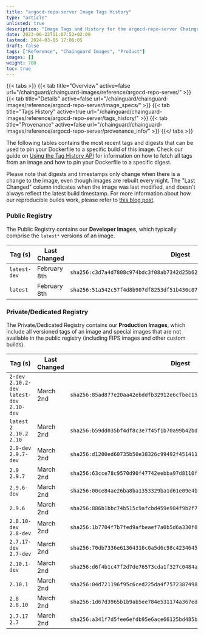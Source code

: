 ```yaml
---
title: "argocd-repo-server Image Tags History"
type: "article"
unlisted: true
description: "Image Tags and History for the argocd-repo-server Chainguard Image"
date: 2023-06-22T11:07:52+02:00
lastmod: 2024-03-05 17:06:05
draft: false
tags: ["Reference", "Chainguard Images", "Product"]
images: []
weight: 700
toc: true
---
```


{{< tabs >}}
{{< tab title="Overview" active=false url="/chainguard/chainguard-images/reference/argocd-repo-server/" >}}
{{< tab title="Details" active=false url="/chainguard/chainguard-images/reference/argocd-repo-server/image_specs/" >}}
{{< tab title="Tags History" active=true url="/chainguard/chainguard-images/reference/argocd-repo-server/tags_history/" >}}
{{< tab title="Provenance" active=false url="/chainguard/chainguard-images/reference/argocd-repo-server/provenance_info/" >}}
{{</ tabs >}}

The following tables contains the most recent tags and digests that can be used to pin your Dockerfile to a specific build of this image. Check our guide on [Using the Tag History API](/chainguard/chainguard-images/using-the-tag-history-api/) for information on how to fetch all tags from an image and how to pin your Dockerfile to a specific digest.

Please note that digests and timestamps only change when there is a change to the image, even though images are rebuilt every night. The "Last Changed" column indicates when the image was last modified, and doesn't always reflect the latest build timestamp. For more information about how our reproducible builds work, please refer to [this blog post](https://www.chainguard.dev/unchained/reproducing-chainguards-reproducible-image-builds).

### Public Registry
The Public Registry contains our **Developer Images**, which typically comprise the `latest*` versions of an image.

| Tag (s)       | Last Changed | Digest                                                                    |
|---------------|--------------|---------------------------------------------------------------------------|
|  `latest-dev` | February 8th | `sha256:c3d7a4d7808c974bdc3f08ab7342d25b62a174874d12b865d14f7ab463518f46` |
|  `latest`     | February 8th | `sha256:51a542c57f4d8b907df8253df51b430c0729bb071032fc6b8f1ba1b48058bf97` |


### Private/Dedicated Registry
The Private/Dedicated Registry contains our **Production Images**, which include all versioned tags of an image and special images that are not available in the public registry (including FIPS images and other custom builds).

| Tag (s)                                       | Last Changed | Digest                                                                    |
|-----------------------------------------------|--------------|---------------------------------------------------------------------------|
|  `2-dev` `2.10.2-dev` `latest-dev` `2.10-dev` | March 2nd    | `sha256:85ad877e20aa42ebddfb32912e6cfbec158dec31a5a5ac784722df08fc41c192` |
|  `latest` `2` `2.10.2` `2.10`                 | March 2nd    | `sha256:b59dd035bf4df8c3e7f45f1b70a99b42bdefd9424508a40a7afec81cf9507ef3` |
|  `2.9-dev` `2.9.7-dev`                        | March 2nd    | `sha256:d1200ed60735b50e38326c99492f451411eb69a380b284b3a6def5ff09c33b64` |
|  `2.9` `2.9.7`                                | March 2nd    | `sha256:63cce78c9570d90f47742eebba97d8110fa0419ce56042a2fffea73bc02a5678` |
|  `2.9.6-dev`                                  | March 2nd    | `sha256:00ce84ae26ba8ba1353329ba1d61e09e4b0baf0a1641836863f7c95c296a2a6b` |
|  `2.9.6`                                      | March 2nd    | `sha256:886b1bbc74b515c9afcbd459e984f9b2f7e7c9ed4cee45c5d0258fd318216f7e` |
|  `2.8.10-dev` `2.8-dev`                       | March 2nd    | `sha256:1b7704f7b7fed9afbeaef7a0b5d6a330f07c8f010fad1f07d118097f7771c99f` |
|  `2.7.17-dev` `2.7-dev`                       | March 2nd    | `sha256:70db7336e61364316c0a5d6c98c42346451bf336fe4d390e6483ea4b48237342` |
|  `2.10.1-dev`                                 | March 2nd    | `sha256:d6f4b1c47f2d7de76573cda1f327c0484adf2db63ada0a52e71da10191700131` |
|  `2.10.1`                                     | March 2nd    | `sha256:04d721196f95c6ced225da4f75723874987e70d889e1c343393f84bbf4d8c8f2` |
|  `2.8` `2.8.10`                               | March 2nd    | `sha256:1d67d3965b1b9ab5ee784e531174a367eddccaf4889af314e182edb0920a58ee` |
|  `2.7.17` `2.7`                               | March 2nd    | `sha256:a341f7d5fee6efdb95e6ace66125bd485b759ccabb2c4a79a67fbe32a4981d9c` |

